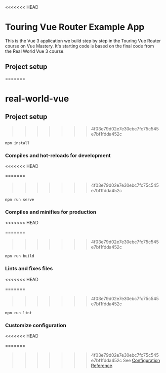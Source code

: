 <<<<<<< HEAD
# Touring Vue Router Example App

This is the Vue 3 application we build step by step in the Touring Vue Router course on Vue Mastery. It's starting code is based on the final code from the Real World Vue 3 course.

## Project setup

=======
# real-world-vue

## Project setup
>>>>>>> 4f03e79d02e7e30ebc7fc75c545e7bf1fdda452c
```
npm install
```

### Compiles and hot-reloads for development
<<<<<<< HEAD

=======
>>>>>>> 4f03e79d02e7e30ebc7fc75c545e7bf1fdda452c
```
npm run serve
```

### Compiles and minifies for production
<<<<<<< HEAD

=======
>>>>>>> 4f03e79d02e7e30ebc7fc75c545e7bf1fdda452c
```
npm run build
```

### Lints and fixes files
<<<<<<< HEAD

=======
>>>>>>> 4f03e79d02e7e30ebc7fc75c545e7bf1fdda452c
```
npm run lint
```

### Customize configuration
<<<<<<< HEAD

=======
>>>>>>> 4f03e79d02e7e30ebc7fc75c545e7bf1fdda452c
See [Configuration Reference](https://cli.vuejs.org/config/).
